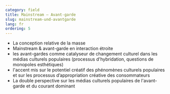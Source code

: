 ```yaml
---
category: field
title: Mainstream – Avant-garde
slug: mainstream-und-avantgarde
lang: fr
ordering: 5
---
```

- La conception relative de la masse
- Mainstream & avant-garde en interaction étroite
- les avant-gardes comme catalyseur de changement culturel dans les médias culturels populaires (processus d'hybridation, questions de monopoles esthétiques)
- l'accent mis sur le potentiel créatif des phénomènes culturels populaires et sur les processus d’appropriation créative des consommateurs
- La double perspective sur les médias culturels populaires de l'avant-garde et du courant dominant
